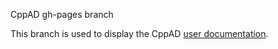 CppAD gh-pages branch

This branch is used to display the CppAD
[user documentation](http://coin-or.github.io/CppAD/doc/cppad.htm).
